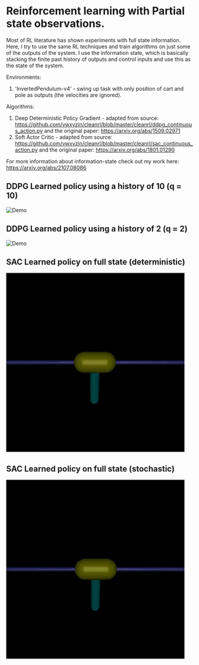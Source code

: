 # Reinforcement learning with Partial state observations. 
Most of RL literature has shown experiments with full state information. Here, I try to use the same RL techniques and train algorithms on just some of the outputs of the system. 
I use the information state, which is basically stacking the finite past history of outputs and control inputs and use this as the state of the system.

Environments:
1. 'InvertedPendulum-v4' - swing up task with only position of cart and pole as outputs (the velocities are ignored).

Algorithms:
1. Deep Deterministic Policy Gradient - adapted from source: https://github.com/vwxyzjn/cleanrl/blob/master/cleanrl/ddpg_continuous_action.py and the original paper: https://arxiv.org/abs/1509.02971
2. Soft Actor Critic - adapted from source: https://github.com/vwxyzjn/cleanrl/blob/master/cleanrl/sac_continuous_action.py and the original paper: https://arxiv.org/abs/1801.01290

For more information about information-state check out my work here: https://arxiv.org/abs/2107.08086

## DDPG Learned policy using a history of 10 (q = 10)
![Demo](videos/test_po/cartpole_test_po_q_10_nz_2.gif)

## DDPG Learned policy using a history of 2 (q = 2)
![Demo](videos/test_po/cartpole_test_po_q_2_nz_2.gif)

## SAC Learned policy on full state (deterministic) 
![Demo](videos/sac/deterministic_policy.gif)

## SAC Learned policy on full state (stochastic) 
![Demo](videos/sac/stochastic_policy.gif)
